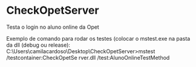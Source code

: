 # CheckOpetServer
Testa o login no aluno online da Opet

Exemplo de comando para rodar os testes (colocar o mstest.exe na pasta da dll (debug ou release): C:\Users\camilacardoso\Desktop\CheckOpetServer>mstest /testcontainer:CheckOpetSe
rver.dll /test:AlunoOnlineTestMethod
